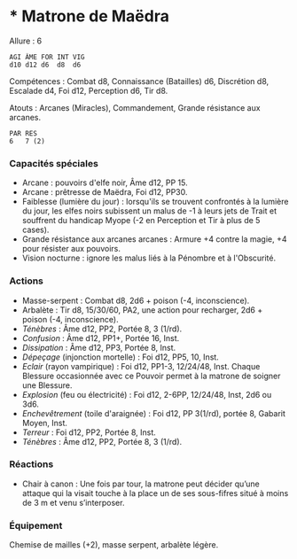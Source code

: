 # * Matrone de Maëdra

Allure : 6

	AGI	ÂME	FOR	INT	VIG
	d10	d12	d6	d8	d6

Compétences : Combat d8, Connaissance (Batailles) d6, Discrétion d8, Escalade d4, Foi d12, Perception d6, Tir d8.

Atouts : Arcanes (Miracles), Commandement, Grande résistance aux arcanes.

	PAR	RES
	6	7 (2)

### Capacités spéciales
- Arcane : pouvoirs d'elfe noir, Âme d12, PP 15.
- Arcane : prêtresse de Maëdra, Foi d12, PP30.
- Faiblesse (lumière du jour) : lorsqu'ils se trouvent confrontés à la lumière du jour, les elfes noirs subissent un malus de -1 à leurs jets de Trait et souffrent du handicap Myope (-2 en Perception et Tir à plus de 5 cases).
- Grande résistance aux arcanes arcanes : Armure +4 contre la magie, +4 pour résister aux pouvoirs.
- Vision nocturne : ignore les malus liés à la Pénombre et à l'Obscurité.

### Actions
- Masse-serpent : Combat d8, 2d6 + poison (-4, inconscience).
- Arbalète : Tir d8, 15/30/60, PA2, une action pour recharger, 2d6 + poison (-4, inconscience).
- _Ténèbres_ : Âme d12, PP2, Portée 8, 3 (1/rd).
- _Confusion_ : Âme d12, PP1+, Portée 16, Inst.
- _Dissipation_ : Âme d12, PP3, Portée 8, Inst.
- _Dépeçage_ (injonction mortelle) : Foi d12, PP5, 10, Inst.
- _Eclair_ (rayon vampirique) : Foi d12, PP1-3, 12/24/48, Inst. Chaque Blessure occasionnée avec ce Pouvoir permet à la matrone de soigner une Blessure.
- _Explosion_ (feu ou électricité) : Foi d12, 2-6PP, 12/24/48, Inst, 2d6 ou 3d6.
- _Enchevêtrement_ (toile d'araignée) : Foi d12, PP 3(1/rd), portée 8, Gabarit Moyen, Inst.
- _Terreur_ : Foi d12, PP2, Portée 8, Inst.
- _Ténèbres_ : Âme d12, PP2, Portée 8, 3 (1/rd).

### Réactions
- Chair à canon : Une fois par tour, la matrone peut décider qu’une attaque qui la visait touche à la place un de ses sous-fifres situé à moins de 3 m et venu s’interposer.

### Équipement
Chemise de mailles (+2), masse serpent, arbalète légère.
